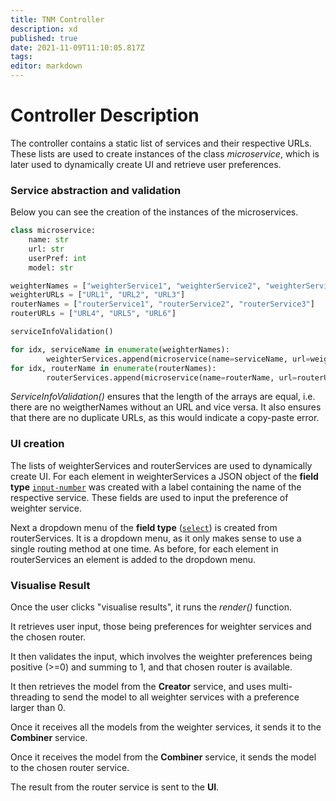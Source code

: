 ```yaml
---
title: TNM Controller
description: xd
published: true
date: 2021-11-09T11:10:05.817Z
tags: 
editor: markdown
---
```


# Controller Description

The controller contains a static list of services and their respective URLs. These lists are used to create instances of the class *microservice*, which is later used to dynamically create UI and retrieve user preferences.

### Service abstraction and validation
Below you can see the creation of the instances of the microservices.
```python
class microservice:
	name: str
	url: str
	userPref: int
	model: str

weighterNames = ["weighterService1", "weighterService2", "weighterService3"]	
weighterURLs = ["URL1", "URL2", "URL3"]
routerNames = ["routerService1", "routerService2", "routerService3"]
routerURLs = ["URL4", "URL5", "URL6"]

serviceInfoValidation()

for idx, serviceName in enumerate(weighterNames):
		weighterServices.append(microservice(name=serviceName, url=weighterURLs[idx], userPref=None, model=None))
for idx, routerName in enumerate(routerNames):
		routerServices.append(microservice(name=routerName, url=routerURLs[idx], userPref=None, model=None))
```

*ServiceInfoValidation()* ensures that the length of the arrays are equal, i.e. there are no weigtherNames without an URL and vice versa. It also ensures that there are no duplicate URLs, as this would indicate a copy-paste error. 

### UI creation

The lists of weighterServices and routerServices are used to dynamically create UI. For each element in weighterServices a JSON object of the **field type** [```input-number```](/user-interface/fields#numeric) was created with a label containing the name of the respective service. These fields are used to input the preference of weighter service.

Next a dropdown menu of the **field type** ([```select```](/user-interface/fields#select(dropdown))) is created from routerServices. It is a dropdown menu, as it only makes sense to use a single routing method at one time. As before, for each element in routerServices an element is added to the dropdown menu. 

### Visualise Result

Once the user clicks "visualise results", it runs the *render()* function. 

It retrieves user input, those being preferences for weighter services and the chosen router.

It then validates the input, which involves the weighter preferences being positive (>=0) and summing to 1, and that chosen router is available.

It then retrieves the model from the **Creator** service, and uses multi-threading to send the model to all weighter services with a preference larger than 0. 

Once it receives all the models from the weighter services, it sends it to the **Combiner** service.

Once it receives the model from the **Combiner** service, it sends the model to the chosen router service.

The result from the router service is sent to the **UI**.







